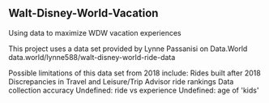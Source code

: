 ## **Walt-Disney-World-Vacation**
Using data to maximize WDW vacation experiences

This project uses a data set provided by Lynne Passanisi on Data.World
data.world/lynne588/walt-disney-world-ride-data

Possible limitations of this data set from 2018 include:
  Rides built after 2018
  Discrepancies in Travel and Leisure/Trip Advisor ride rankings
  Data collection accuracy
    Undefined: ride vs experience
    Undefined: age of 'kids' 
    
  
    
  
